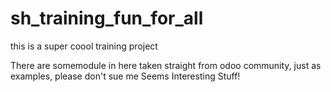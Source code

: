 # sh_training_fun_for_all
this is a super coool training project 

There are somemodule in here taken straight from odoo community, just as examples, please don't sue me
Seems Interesting Stuff!
